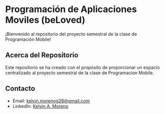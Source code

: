# Programación de Aplicaciones Moviles (beLoved)

¡Bienvenido al repositorio del proyecto semestral de la clase de Programación Mobile!

## Acerca del Repositorio

Este repositorio se ha creado con el propósito de proporcionar un espacio centralizado al proyecto semestral de la clase de Programacion Mobile.

## Contacto
- Email: kelvin.morenog28@gmail.com
- LinkedIn: [Kelvin A. Moreno](https://www.linkedin.com/in/kelvin-a-moreno/)
